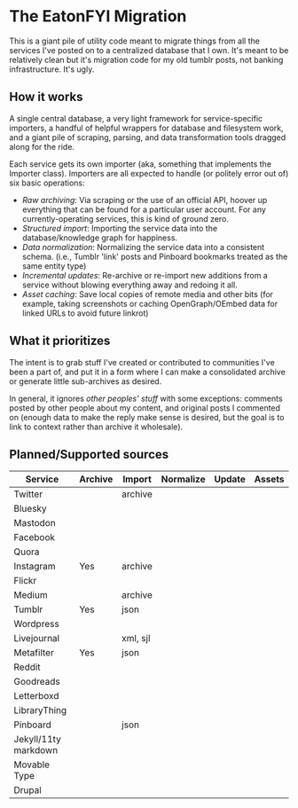 # The EatonFYI Migration

This is a giant pile of utility code meant to migrate things from all the services I've posted on to a centralized database that I own. It's meant to be relatively clean but it's migration code for my old tumblr posts, not banking infrastructure. It's ugly.

## How it works

A single central database, a very light framework for service-specific importers,
a handful of helpful wrappers for database and filesystem work,  and a giant pile
of scraping, parsing, and data transformation tools dragged along for the ride.

Each service gets its own importer (aka, something that implements the Importer
class). Importers are all expected to handle (or politely error out of) six basic
operations:

- *Raw archiving*: Via scraping or the use of an official API, hoover up everything
  that can be found for a particular user account. For any currently-operating
  services, this is kind of ground zero.
- *Structured import*: Importing the service data into the database/knowledge graph
  for happiness.
- *Data normalization*: Normalizing the service data into a consistent schema. (i.e.,
  Tumblr 'link' posts and Pinboard bookmarks treated as the same entity type)
- *Incremental updates*: Re-archive or re-import new additions from a service without
  blowing everything away and redoing it all.
- *Asset caching*: Save local copies of remote media and other bits (for example,
  taking screenshots or caching OpenGraph/OEmbed data for linked URLs to avoid
  future linkrot)

## What it prioritizes

The intent is to grab stuff I've created or contributed to communities I've been a
part of, and put it in a form where I can make a consolidated archive or generate
little sub-archives as desired.

In general, it ignores *other peoples' stuff* with some exceptions: comments posted
by other people about my content, and original posts I commented on (enough data
to make the reply make sense is desired, but the goal is to link to context rather
than archive it wholesale).

## Planned/Supported sources

| Service               | Archive | Import    | Normalize | Update    | Assets    |
| --------------------- | ------- | --------- | --------- | --------- | --------- |
| Twitter               |         | archive   |           |           |           |
| Bluesky               |         |           |           |           |           |
| Mastodon              |         |           |           |           |           |
| Facebook              |         |           |           |           |           |
| Quora                 |         |           |           |           |           |
| Instagram             | Yes     | archive   |           |           |           |
| Flickr                |         |           |           |           |           |
| Medium                |         | archive   |           |           |           |
| Tumblr                | Yes     | json      |           |           |           |
| Wordpress             |         |           |           |           |           |
| Livejournal           |         | xml, sjl  |           |           |           |
| Metafilter             | Yes     | json      |           |           |           |
| Reddit                |         |           |           |           |           |
| Goodreads             |         |           |           |           |           |
| Letterboxd            |         |           |           |           |           |
| LibraryThing          |         |           |           |           |           |
| Pinboard              |         | json      |           |           |           |
| Jekyll/11ty markdown  |         |           |           |           |           |
| Movable Type          |         |           |           |           |           |
| Drupal                |         |           |           |           |           |
